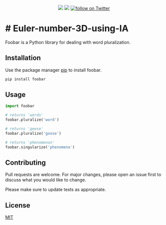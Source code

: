 
<p align="center">
    <a href="https://github.com/DreamnovaCesar/Euler-using-MLP-2D-and-3D/graphs/contributors" alt="Contributors">
        <img src="https://img.shields.io/github/contributors/badges/shields" /></a>
    <a href="https://github.com/DreamnovaCesar/Euler-using-MLP-2D-and-3D/pulse" alt="Activity">
        <img src="https://img.shields.io/github/commit-activity/m/badges/shields" /></a>
    <a href="https://twitter.com/CesarEd43166481">
        <img src="https://img.shields.io/twitter/follow/shields_io?style=social&logo=twitter"
            alt="follow on Twitter"></a>
</p>

# # Euler-number-3D-using-IA

Foobar is a Python library for dealing with word pluralization.

## Installation

Use the package manager [pip](https://pip.pypa.io/en/stable/) to install foobar.

```bash
pip install foobar
```

## Usage

```python
import foobar

# returns 'words'
foobar.pluralize('word')

# returns 'geese'
foobar.pluralize('goose')

# returns 'phenomenon'
foobar.singularize('phenomena')
```

## Contributing

Pull requests are welcome. For major changes, please open an issue first
to discuss what you would like to change.

Please make sure to update tests as appropriate.

## License

[MIT](https://choosealicense.com/licenses/mit/)
